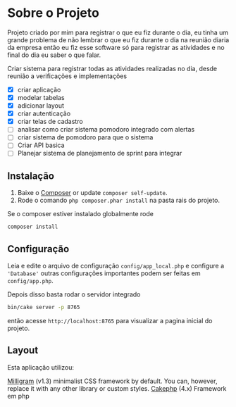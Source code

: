 # Sobre o Projeto
Projeto criado por mim para registrar o que eu fiz durante o dia, eu tinha um grande problema de não lembrar o que eu fiz durante o dia na reunião diaria da empresa então eu fiz esse software só para registrar as atividades e no final do dia eu saber o que falar.

Criar sistema para registrar todas as atividades realizadas no dia, desde reunião a verificações e implementações
- [x] criar aplicação
- [x] modelar tabelas
- [x] adicionar layout
- [x] criar autenticação
- [x] criar telas de cadastro
- [ ] analisar como criar sistema pomodoro integrado com alertas
- [ ] criar sistema de pomodoro para que o sistema 
- [ ] Criar API basica
- [ ] Planejar sistema de planejamento de sprint para integrar

## Instalação

1. Baixe o [Composer](https://getcomposer.org/doc/00-intro.md) or update `composer self-update`.
2. Rode o comando `php composer.phar install` na pasta rais do projeto.

Se o composer estiver instalado globalmente rode

```bash
composer install
```
## Configuração

Leia e edite o arquivo de configuração `config/app_local.php` e configure a 
`'Database'` outras configurações importantes podem ser feitas em `config/app.php`.

Depois disso basta rodar o servidor integrado

```bash
bin/cake server -p 8765
```

então acesse `http://localhost:8765` para visualizar a pagina inicial do projeto.



## Layout
Esta aplicação utilizou:

[Milligram](https://milligram.io/) (v1.3) minimalist CSS
framework by default. You can, however, replace it with any other library or
custom styles.
[Cakephp](https://cakephp.org/) (4.x) Framework em php
